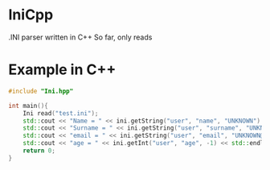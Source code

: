 # IniCpp
.INI parser written in C++
So far, only reads

# Example in C++
```cpp
#include "Ini.hpp"

int main(){
	Ini read("test.ini");
	std::cout << "Name = " << ini.getString("user", "name", "UNKNOWN") << std::endl;
	std::cout << "Surname = " << ini.getString("user", "surname", "UNKNOWN") << std::endl;
	std::cout << "email = " << ini.getString("user", "email", "UNKNOWN@UNKNOWN") << std::endl;
	std::cout << "age = " << ini.getInt("user", "age", -1) << std::endl;
	return 0;
}
